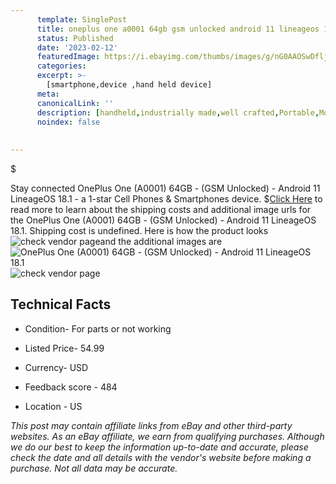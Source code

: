 ```yaml
---
      template: SinglePost
      title: oneplus one a0001 64gb gsm unlocked android 11 lineageos 18 1
      status: Published
      date: '2023-02-12'
      featuredImage: https://i.ebayimg.com/thumbs/images/g/nG0AAOSwDfljx3QU/s-l225.jpg
      categories: 
      excerpt: >-
        [smartphone,device ,hand held device]
      meta:
      canonicalLink: ''
      description: [handheld,industrially made,well crafted,Portable,Mobile,Compact,Convenient,Lightweight,Maneuverable,Man-portable,Miniature,Carriable,Hand-held,Light,Holdable,Transportable,Mobile device,Pocket-sized,On-the-go,Wireless,Cordless,Compact size,Convenient size, smartphone,device ,hand held device]
      noindex: false
      
        
---
```

$

Stay connected OnePlus One (A0001) 64GB - (GSM Unlocked) - Android 11 LineageOS 18.1 - a 1-star Cell Phones & Smartphones device.
$[Click Here](https://www.ebay.com/itm/295478301529?hash=item44cbe11359%3Ag%3AnG0AAOSwDfljx3QU&mkevt=1&mkcid=1&mkrid=711-53200-19255-0&campid=%253CePNCampaignId%253E&customid=%253CreferenceId%253E&toolid=10049) to read more to learn about the shipping costs and additional image urls for the OnePlus One (A0001) 64GB - (GSM Unlocked) - Android 11 LineageOS 18.1. Shipping cost is undefined. Here is how the product looks ![check vendor page](https://i.ebayimg.com/thumbs/images/g/nG0AAOSwDfljx3QU/s-l225.jpg)and the additional images are![OnePlus One (A0001) 64GB - (GSM Unlocked) - Android 11 LineageOS 18.1](https://i.ebayimg.com/images/g/nG0AAOSwDfljx3QU/s-l1600.jpg)![check vendor page](https://origin-galleryplus.ebayimg.com/ws/web/295478301529_2_0_1/225x225.jpg)



 ## Technical Facts 



     
      

 - Condition- For parts or not working 


      

 - Listed Price- 54.99 


      

 - Currency- USD 


      

 - Feedback score - 484 


      

 - Location - US 


      
      

 *_This post may contain affiliate links from eBay and other third-party websites. As an eBay affiliate, we earn from qualifying purchases. Although we do our best to keep the information up-to-date and accurate, please check the date and all details with the vendor's website before making a purchase. Not all data may be accurate._*






